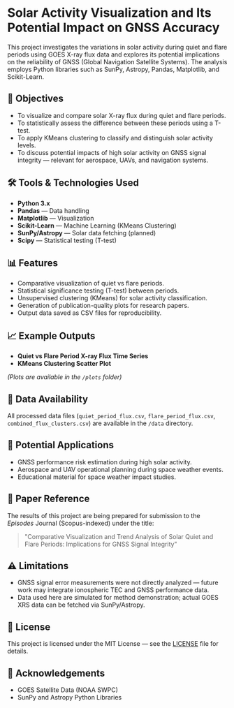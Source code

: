 # Solar Activity Visualization and Its Potential Impact on GNSS Accuracy

This project investigates the variations in solar activity during quiet and flare periods using GOES X-ray flux data and explores its potential implications on the reliability of GNSS (Global Navigation Satellite Systems). The analysis employs Python libraries such as SunPy, Astropy, Pandas, Matplotlib, and Scikit-Learn.

## 📌 Objectives
- To visualize and compare solar X-ray flux during quiet and flare periods.
- To statistically assess the difference between these periods using a T-test.
- To apply KMeans clustering to classify and distinguish solar activity levels.
- To discuss potential impacts of high solar activity on GNSS signal integrity — relevant for aerospace, UAVs, and navigation systems.

## 🛠️ Tools & Technologies Used
- **Python 3.x**
- **Pandas** — Data handling
- **Matplotlib** — Visualization
- **Scikit-Learn** — Machine Learning (KMeans Clustering)
- **SunPy/Astropy** — Solar data fetching (planned)
- **Scipy** — Statistical testing (T-test)

## 📊 Features
- Comparative visualization of quiet vs flare periods.
- Statistical significance testing (T-test) between periods.
- Unsupervised clustering (KMeans) for solar activity classification.
- Generation of publication-quality plots for research papers.
- Output data saved as CSV files for reproducibility.


## 📈 Example Outputs
- **Quiet vs Flare Period X-ray Flux Time Series**
- **KMeans Clustering Scatter Plot**

*(Plots are available in the `/plots` folder)*

## 📂 Data Availability
All processed data files (`quiet_period_flux.csv`, `flare_period_flux.csv`, `combined_flux_clusters.csv`) are available in the `/data` directory.

## 🚀 Potential Applications
- GNSS performance risk estimation during high solar activity.
- Aerospace and UAV operational planning during space weather events.
- Educational material for space weather impact studies.

## 📖 Paper Reference
The results of this project are being prepared for submission to the *Episodes* Journal (Scopus-indexed) under the title:

> "Comparative Visualization and Trend Analysis of Solar Quiet and Flare Periods: Implications for GNSS Signal Integrity"

## ⚠️ Limitations
- GNSS signal error measurements were not directly analyzed — future work may integrate ionospheric TEC and GNSS performance data.
- Data used here are simulated for method demonstration; actual GOES XRS data can be fetched via SunPy/Astropy.

## 📜 License
This project is licensed under the MIT License — see the [LICENSE](LICENSE) file for details.

## 🤝 Acknowledgements
- GOES Satellite Data (NOAA SWPC)
- SunPy and Astropy Python Libraries

